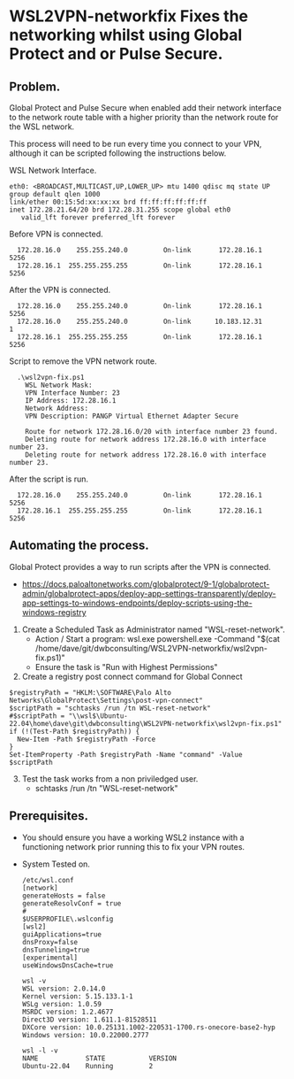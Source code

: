 # WSL2VPN-networkfix Fixes the networking whilst using Global Protect and or Pulse Secure.

## Problem.

Global Protect and Pulse Secure when enabled add their network interface to the network route table with a higher priority than the network route for the WSL network.

This process will need to be run every time you connect to your VPN, although it can be scripted following the instructions below.

WSL Network Interface.

    eth0: <BROADCAST,MULTICAST,UP,LOWER_UP> mtu 1400 qdisc mq state UP group default qlen 1000
    link/ether 00:15:5d:xx:xx:xx brd ff:ff:ff:ff:ff:ff
    inet 172.28.21.64/20 brd 172.28.31.255 scope global eth0
       valid_lft forever preferred_lft forever

Before VPN is connected.

      172.28.16.0    255.255.240.0         On-link       172.28.16.1   5256
      172.28.16.1  255.255.255.255         On-link       172.28.16.1   5256

After the VPN is connected.

      172.28.16.0    255.255.240.0         On-link       172.28.16.1   5256
      172.28.16.0    255.255.240.0         On-link      10.183.12.31      1
      172.28.16.1  255.255.255.255         On-link       172.28.16.1   5256

Script to remove the VPN network route.

      .\wsl2vpn-fix.ps1
        WSL Network Mask:
        VPN Interface Number: 23
        IP Address: 172.28.16.1
        Network Address:
        VPN Description: PANGP Virtual Ethernet Adapter Secure

        Route for network 172.28.16.0/20 with interface number 23 found.
        Deleting route for network address 172.28.16.0 with interface number 23.
        Deleting route for network address 172.28.16.0 with interface number 23.

After the script is run.

      172.28.16.0    255.255.240.0         On-link       172.28.16.1   5256
      172.28.16.1  255.255.255.255         On-link       172.28.16.1   5256

## Automating the process.

Global Protect provides a way to run scripts after the VPN is connected.
  - https://docs.paloaltonetworks.com/globalprotect/9-1/globalprotect-admin/globalprotect-apps/deploy-app-settings-transparently/deploy-app-settings-to-windows-endpoints/deploy-scripts-using-the-windows-registry


1. Create a Scheduled Task as Administrator named "WSL-reset-network".
    - Action / Start a program: wsl.exe powershell.exe -Command "$(cat /home/dave/git/dwbconsulting/WSL2VPN-networkfix/wsl2vpn-fix.ps1)"
    - Ensure the task is "Run with Highest Permissions"
2. Create a registry post connect command for Global Connect
```    
$registryPath = "HKLM:\SOFTWARE\Palo Alto Networks\GlobalProtect\Settings\post-vpn-connect"
$scriptPath = "schtasks /run /tn WSL-reset-network"
#$scriptPath = "\\wsl$\Ubuntu-22.04\home\dave\git\dwbconsulting\WSL2VPN-networkfix\wsl2vpn-fix.ps1"
if (!(Test-Path $registryPath)) {
  New-Item -Path $registryPath -Force
}
Set-ItemProperty -Path $registryPath -Name "command" -Value $scriptPath

```
3. Test the task works from a non priviledged user.
    -  schtasks /run /tn "WSL-reset-network"


## Prerequisites.

* You should ensure you have a working WSL2 instance with a functioning network prior running this to fix your VPN routes.
* System Tested on.

    ```
    /etc/wsl.conf
    [network]
    generateHosts = false
    generateResolvConf = true
    #
    $USERPROFILE\.wslconfig
    [wsl2]
    guiApplications=true
    dnsProxy=false
    dnsTunneling=true
    [experimental]
    useWindowsDnsCache=true 

    wsl -v   
    WSL version: 2.0.14.0
    Kernel version: 5.15.133.1-1
    WSLg version: 1.0.59
    MSRDC version: 1.2.4677
    Direct3D version: 1.611.1-81528511
    DXCore version: 10.0.25131.1002-220531-1700.rs-onecore-base2-hyp
    Windows version: 10.0.22000.2777

    wsl -l -v
    NAME            STATE           VERSION
    Ubuntu-22.04    Running         2
    ```


